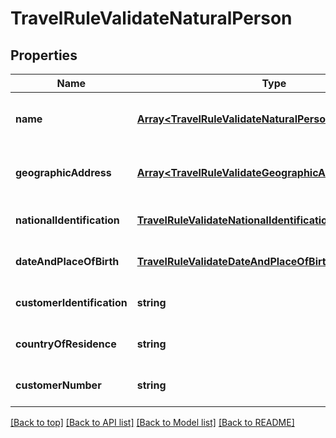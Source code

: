 # TravelRuleValidateNaturalPerson

## Properties

|Name | Type | Description | Notes|
|------------ | ------------- | ------------- | -------------|
|**name** | [**Array&lt;TravelRuleValidateNaturalPersonNameIdentifier&gt;**](TravelRuleValidateNaturalPersonNameIdentifier.md) | An array of structured name identifiers for the natural person, referencing the TravelRuleNaturalPersonNameIdentifier schema. | [optional] [default to undefined]|
|**geographicAddress** | [**Array&lt;TravelRuleValidateGeographicAddress&gt;**](TravelRuleValidateGeographicAddress.md) | An array of geographic addresses associated with the natural person, referencing the TravelRuleGeographicAddress schema. | [optional] [default to undefined]|
|**nationalIdentification** | [**TravelRuleValidateNationalIdentification**](TravelRuleValidateNationalIdentification.md) |  | [optional] [default to undefined]|
|**dateAndPlaceOfBirth** | [**TravelRuleValidateDateAndPlaceOfBirth**](TravelRuleValidateDateAndPlaceOfBirth.md) |  | [optional] [default to undefined]|
|**customerIdentification** | **string** | A unique identifier for the customer within the organization\&#39;s context. | [optional] [default to undefined]|
|**countryOfResidence** | **string** | The ISO-3166 Alpha-2 country code of the natural person\&#39;s residence. | [optional] [default to undefined]|
|**customerNumber** | **string** | A distinct identifier that uniquely identifies the customer within the organization. | [optional] [default to undefined]|




[[Back to top]](#) [[Back to API list]](../../README.md#documentation-for-api-endpoints) [[Back to Model list]](../../README.md#documentation-for-models) [[Back to README]](../../README.md)
